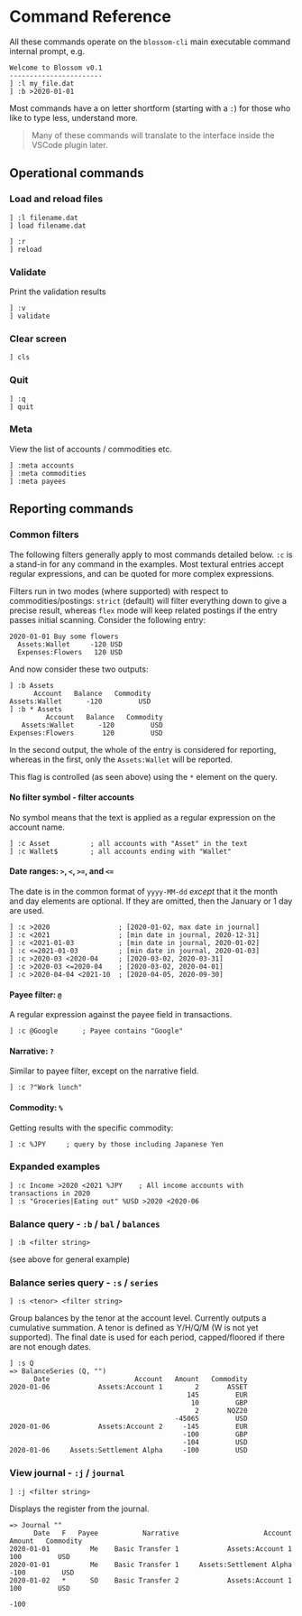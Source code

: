 # Command Reference

All these commands operate on the `blossom-cli` main executable command internal prompt, e.g.

```
Welcome to Blossom v0.1
-----------------------
] :l my_file.dat
] :b >2020-01-01
```

Most commands have a on letter shortform (starting with a `:`) for those who like to type less, understand more.

> Many of these commands will translate to the interface inside the VSCode plugin later.

## Operational commands
### Load and reload files
```
] :l filename.dat
] load filename.dat

] :r
] reload
```

### Validate
Print the validation results
```
] :v
] validate
```

### Clear screen
```
] cls
```

### Quit
```
] :q
] quit
```

### Meta
View the list of accounts / commodities etc.
```
] :meta accounts
] :meta commodities
] :meta payees
```

## Reporting commands

### Common filters
The following filters generally apply to most commands detailed below. `:c` is a stand-in for any command in the examples. Most textural entries accept regular expressions, and can be quoted for more complex expressions.

Filters run in two modes (where supported) with respect to commodities/postings: `strict` (default) will filter everything down to give a precise result, whereas `flex` mode will keep related postings if the entry passes initial scanning. Consider the following entry:
```
2020-01-01 Buy some flowers
  Assets:Wallet     -120 USD
  Expenses:Flowers   120 USD
```
And now consider these two outputs:
```
] :b Assets
      Account   Balance   Commodity
Assets:Wallet      -120         USD
] :b * Assets
         Account   Balance   Commodity
   Assets:Wallet      -120         USD
Expenses:Flowers       120         USD
```
In the second output, the whole of the entry is considered for reporting, whereas in the first, only the `Assets:Wallet` will be reported.

This flag is controlled (as seen above) using the `*` element on the query.

#### No filter symbol - filter accounts
No symbol means that the text is applied as a regular expression on the account name.

```
] :c Asset          ; all accounts with "Asset" in the text
] :c Wallet$        ; all accounts ending with "Wallet"
```

#### Date ranges: `>`, `<`, `>=`, and `<=`
The date is in the common format of `yyyy-MM-dd` _except_ that it the month and day elements are optional. If they are omitted, then the January or 1 day are used.

```
] :c >2020                 ; [2020-01-02, max date in journal]
] :c <2021                 ; [min date in journal, 2020-12-31]
] :c <2021-01-03           ; [min date in journal, 2020-01-02]
] :c <=2021-01-03          ; [min date in journal, 2020-01-03]
] :c >2020-03 <2020-04     ; [2020-03-02, 2020-03-31]
] :c >2020-03 <=2020-04    ; [2020-03-02, 2020-04-01]
] :c >2020-04-04 <2021-10  ; [2020-04-05, 2020-09-30]
```

#### Payee filter: `@`
A regular expression against the payee field in transactions.
```
] :c @Google      ; Payee contains "Google"
```

#### Narrative: `?`
Similar to payee filter, except on the narrative field.
```
] :c ?"Work lunch"
```

#### Commodity: `%`
Getting results with the specific commodity:
```
] :c %JPY     ; query by those including Japanese Yen
```

### Expanded examples
```
] :c Income >2020 <2021 %JPY    ; All income accounts with transactions in 2020
] :s "Groceries|Eating out" %USD >2020 <2020-06
```

### Balance query - `:b` / `bal` / `balances`
```
] :b <filter string>
```
(see above for general example)

### Balance series query - `:s` / `series`
```
] :s <tenor> <filter string>
```
Group balances by the tenor at the account level. Currently outputs a cumulative summation.
A tenor is defined as Y/H/Q/M (W is not yet supported). The final date is used for each period, capped/floored if there are not enough dates. 

```
] :s Q
=> BalanceSeries (Q, "")
      Date                     Account   Amount   Commodity
2020-01-06            Assets:Account 1        2       ASSET
                                            145         EUR
                                             10         GBP
                                              2       NQZ20
                                         -45065         USD
2020-01-06            Assets:Account 2     -145         EUR
                                           -100         GBP
                                           -104         USD
2020-01-06     Assets:Settlement Alpha     -100         USD
```

### View journal - `:j` / `journal`
```
] :j <filter string>
```
Displays the register from the journal.
```
=> Journal ""
      Date   F   Payee           Narrative                     Account   Amount   Commodity
2020-01-01          Me    Basic Transfer 1            Assets:Account 1      100         USD
2020-01-01          Me    Basic Transfer 1     Assets:Settlement Alpha     -100         USD
2020-01-02   *      SO    Basic Transfer 2            Assets:Account 1      100         USD
                                                                           -100
```

